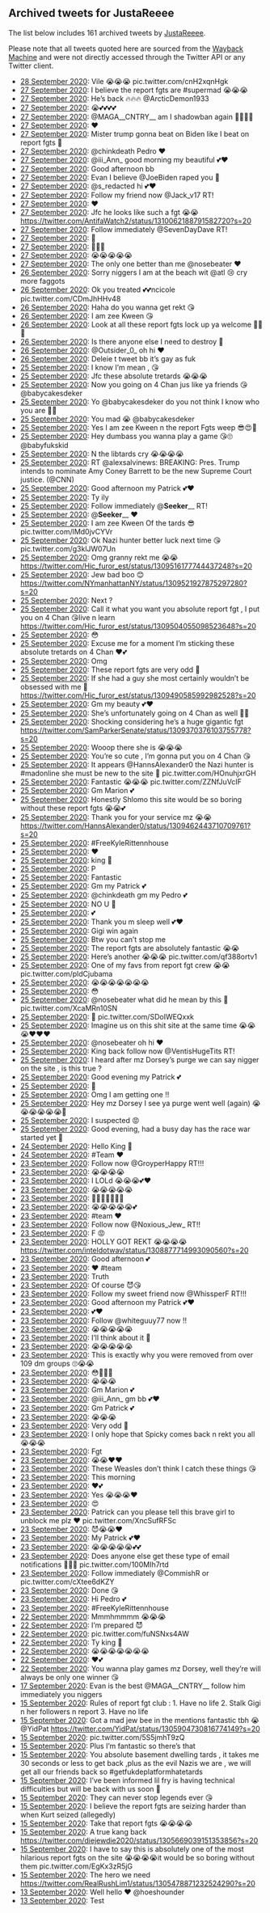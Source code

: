 ## Archived tweets for JustaReeee

The list below includes 161 archived tweets by
[JustaReeee](https://twitter.com/JustaReeee).

Please note that all tweets quoted here are sourced from the
[Wayback Machine](https://web.archive.org) and were not directly accessed through the Twitter API or
any Twitter client.

* [28 September 2020](https://web.archive.org/web/20200928052032/https://twitter.com/JustaReeee/status/1310378975743496194): Vile 😭😭😭 pic.twitter.com/cnH2xqnHgk <!--1310378975743496194-->
* [27 September 2020](https://web.archive.org/web/20200927224049/https://twitter.com/JustaReeee/status/1310344756463976448): I believe the report fgts are  #supermad  😭😭😭 <!--1310344756463976448-->
* [27 September 2020](https://web.archive.org/web/20200928000641/https://twitter.com/JustaReeee/status/1310275505627623425): He’s back 🔥🔥🔥 @ArcticDemon1933 <!--1310275505627623425-->
* [27 September 2020](https://web.archive.org/web/20200928062411/https://twitter.com/JustaReeee/status/1310234427826384896): 😭💕💕💕💕 <!--1310274399438688257-->
* [27 September 2020](https://web.archive.org/web/20200927201921/https://twitter.com/JustaReeee/status/1310262615927521280): @MAGA__CNTRY__  am I shadowban again 🤫😭😭😭 <!--1310262615927521280-->
* [27 September 2020](https://web.archive.org/web/20200927174041/https://twitter.com/JustaReeee/status/1310252026052268032): ❤️ <!--1310252026052268032-->
* [27 September 2020](https://web.archive.org/web/20200927165710/https://twitter.com/JustaReeee/status/1310251289729593345): Mister trump gonna beat on Biden like I beat on report fgts 💯 <!--1310251289729593345-->
* [27 September 2020](https://web.archive.org/web/20200927213840/https://twitter.com/JustaReeee/status/1310248080206303232): @chinkdeath  Pedro ❤️ <!--1310248080206303232-->
* [27 September 2020](https://web.archive.org/web/20200927192946/https://twitter.com/JustaReeee/status/1310244132049174528): @iii_Ann_  good morning my beautiful 💕❤️ <!--1310244132049174528-->
* [27 September 2020](https://web.archive.org/web/20200927161430/https://twitter.com/JustaReeee/status/1310240806939189251): Good afternoon bb <!--1310240806939189251-->
* [27 September 2020](https://web.archive.org/web/20200927163502/https://twitter.com/JustaReeee/status/1310239783872950273): Evan I believe  @JoeBiden  raped you 🤫 <!--1310239783872950273-->
* [27 September 2020](https://web.archive.org/web/20200927154502/https://twitter.com/JustaReeee/status/1310238909801013249): @s_redacted  hi 💕❤️ <!--1310238909801013249-->
* [27 September 2020](https://web.archive.org/web/20200927165414/https://twitter.com/JustaReeee/status/1310237869370302466): Follow my friend now  @Jack_v17  RT! <!--1310237869370302466-->
* [27 September 2020](https://web.archive.org/web/20200927153548/https://twitter.com/JustaReeee/status/1310225521729363968): ❤️ <!--1310237351109513218-->
* [27 September 2020](https://web.archive.org/web/20200928062411/https://twitter.com/JustaReeee/status/1310234427826384896): Jfc he looks like such a fgt 😭😭 https://twitter.com/AntifaWatch2/status/1310062188791582720?s=20 <!--1310234427826384896-->
* [27 September 2020](https://web.archive.org/web/20200927153548/https://twitter.com/JustaReeee/status/1310225521729363968): Follow immediately  @SevenDayDave  RT! <!--1310225521729363968-->
* [27 September 2020](https://web.archive.org/web/20200927222414/https://twitter.com/JustaReeee/status/1310225181869092866): 🤫 <!--1310225181869092866-->
* [27 September 2020](https://web.archive.org/web/20200927171637/https://twitter.com/JustaReeee/status/1310215597251207168): 👀👀👀 <!--1310215597251207168-->
* [27 September 2020](https://web.archive.org/web/20200927172544/https://twitter.com/JustaReeee/status/1310214362087350273): 😭😭😭😭😭 <!--1310214362087350273-->
* [27 September 2020](https://web.archive.org/web/20200927033431/https://twitter.com/JustaReeee/status/1310049423225839617): The only one better than me  @nosebeater  ❤️ <!--1310049423225839617-->
* [26 September 2020](https://web.archive.org/web/20200926210740/https://twitter.com/JustaReeee/status/1309956789157285888): Sorry niggers I am at the beach wit  @atl  😢 cry more faggots <!--1309956789157285888-->
* [26 September 2020](https://web.archive.org/web/20200926201856/https://twitter.com/JustaReeee/status/1309930484353228800): Ok you treated 💕💕ncicole pic.twitter.com/CDmJhHHv48 <!--1309930484353228800-->
* [26 September 2020](https://web.archive.org/web/20200926170232/https://twitter.com/JustaReeee/status/1309896459114872832): Haha do you wanna get rekt 😘 <!--1309896459114872832-->
* [26 September 2020](https://web.archive.org/web/20200926171226/https://twitter.com/JustaReeee/status/1309861543324995592): I am zee Kween 😘 <!--1309861543324995592-->
* [26 September 2020](https://web.archive.org/web/20200926122221/https://twitter.com/JustaReeee/status/1309809807637897216): Look at all these report fgts lock up ya welcome 💯🔪🔪 <!--1309809807637897216-->
* [26 September 2020](https://web.archive.org/web/20200926112459/https://twitter.com/JustaReeee/status/1309806832467062785): Is there anyone else I need to destroy 🔪 <!--1309806832467062785-->
* [26 September 2020](https://web.archive.org/web/20200926112832/https://twitter.com/JustaReeee/status/1309803168016920578): @Outsider_0_  oh hi ❤️ <!--1309803168016920578-->
* [26 September 2020](https://web.archive.org/web/20200926000910/https://twitter.com/JustaReeee/status/1309644230487203842): Deleie t tweet bb it’s gay as fuk <!--1309644230487203842-->
* [25 September 2020](https://web.archive.org/web/20200926005002/https://twitter.com/JustaReeee/status/1309642354362429440): I know I’m mean , 😘 <!--1309642354362429440-->
* [25 September 2020](https://web.archive.org/web/20200926005649/https://twitter.com/JustaReeee/status/1309641455502151680): Jfc these absolute tretards 😭😭😭 <!--1309641455502151680-->
* [25 September 2020](https://web.archive.org/web/20200925234907/https://twitter.com/JustaReeee/status/1309637367926456321): Now you going on 4 Chan jus like ya friends 😘 @babycakesdeker <!--1309637367926456321-->
* [25 September 2020](https://web.archive.org/web/20200926005323/https://twitter.com/JustaReeee/status/1309636723064713217): Yo  @babycakesdeker  do you not think I know who you are 🤫😭 <!--1309636723064713217-->
* [25 September 2020](https://web.archive.org/web/20200925235333/https://twitter.com/JustaReeee/status/1309628232681971715): You mad 😭 @babycakesdeker <!--1309628232681971715-->
* [25 September 2020](https://web.archive.org/web/20200925235537/https://twitter.com/JustaReeee/status/1309627493465255936): Yes I am zee Kween n the report Fgts weep 😎😍🔪 <!--1309627493465255936-->
* [25 September 2020](https://web.archive.org/web/20200926002906/https://twitter.com/JustaReeee/status/1309626560144576512): Hey dumbass you wanna play a game 😘🙄@babyfukskid <!--1309626560144576512-->
* [25 September 2020](https://web.archive.org/web/20200925213506/https://twitter.com/JustaReeee/status/1309589919841411072): N the libtards cry 😭😭😭😭 <!--1309589919841411072-->
* [25 September 2020](https://web.archive.org/web/20200925202233/https://twitter.com/JustaReeee/status/1309589127579406336): RT @alexsalvinews: BREAKING: Pres. Trump intends to nominate Amy Coney Barrett to be the new Supreme Court justice. (@CNN) <!--1309589127579406336-->
* [25 September 2020](https://web.archive.org/web/20200925222941/https://twitter.com/JustaReeee/status/1309583912847327232): Good afternoon my Patrick 💕❤️ <!--1309583912847327232-->
* [25 September 2020](https://web.archive.org/web/20200925220218/https://twitter.com/JustaReeee/status/1309580876762591232): Ty ily <!--1309580876762591232-->
* [25 September 2020](https://web.archive.org/web/20200925212535/https://twitter.com/JustaReeee/status/1309552666654265351): Follow immediately  @__Seeker____  RT! <!--1309552666654265351-->
* [25 September 2020](https://web.archive.org/web/20200925205359/https://twitter.com/JustaReeee/status/1309552057205043200): @__Seeker____  ❤️ <!--1309552057205043200-->
* [25 September 2020](https://web.archive.org/web/20200925182643/https://twitter.com/JustaReeee/status/1309546184198049793): I am zee Kween Of the tards 😎 pic.twitter.com/lMd0jvCYVr <!--1309546184198049793-->
* [25 September 2020](https://web.archive.org/web/20200925172409/https://twitter.com/JustaReeee/status/1309542323311738882): Ok Nazi hunter better luck next time 😘 pic.twitter.com/g3klJW07Un <!--1309542323311738882-->
* [25 September 2020](https://web.archive.org/web/20200925182009/https://twitter.com/JustaReeee/status/1309535898837581831): Omg granny rekt me 😭😭 https://twitter.com/Hic_furor_est/status/1309516177744437248?s=20 <!--1309535898837581831-->
* [25 September 2020](https://web.archive.org/web/20200925184334/https://twitter.com/JustaReeee/status/1309535483261788161): Jew bad boo 😊 https://twitter.com/NYmanhattanNY/status/1309521927875297280?s=20 <!--1309535483261788161-->
* [25 September 2020](https://web.archive.org/web/20200925185017/https://twitter.com/JustaReeee/status/1309510840039727104): Next ? <!--1309510840039727104-->
* [25 September 2020](https://web.archive.org/web/20200925160438/https://twitter.com/JustaReeee/status/1309509172015308807): Call it what you want you absolute report fgt , I put you on 4 Chan 😘live n learn https://twitter.com/Hic_furor_est/status/1309504055098523648?s=20 <!--1309509172015308807-->
* [25 September 2020](https://web.archive.org/web/20200925150100/https://twitter.com/JustaReeee/status/1309502222137466881): 😳 <!--1309502222137466881-->
* [25 September 2020](https://web.archive.org/web/20200925212451/https://twitter.com/JustaReeee/status/1309501888031854595): Excuse me for a moment I’m sticking these absolute tretards on 4 Chan ❤️💕 <!--1309501888031854595-->
* [25 September 2020](https://web.archive.org/web/20200925191419/https://twitter.com/JustaReeee/status/1309494363865722886): Omg <!--1309500764893700098-->
* [25 September 2020](https://web.archive.org/web/20200925191419/https://twitter.com/JustaReeee/status/1309494363865722886): These report fgts are very odd 🤫 <!--1309494363865722886-->
* [25 September 2020](https://web.archive.org/web/20200925155100/https://twitter.com/JustaReeee/status/1309493937204326402): If she had a guy she most certainly wouldn’t be obsessed with me 🤫 https://twitter.com/Hic_furor_est/status/1309490585992982528?s=20 <!--1309493937204326402-->
* [25 September 2020](https://web.archive.org/web/20200925160324/https://twitter.com/JustaReeee/status/1309486393794625536): Gm my beauty 💕❤️ <!--1309486393794625536-->
* [25 September 2020](https://web.archive.org/web/20200925155029/https://twitter.com/JustaReeee/status/1309486217499684864): She’s unfortunately going on 4 Chan as well 💁‍♀️ <!--1309486217499684864-->
* [25 September 2020](https://web.archive.org/web/20200925143009/https://twitter.com/JustaReeee/status/1309484096725356549): Shocking considering he’s a huge gigantic fgt https://twitter.com/SamParkerSenate/status/1309370376103755778?s=20 <!--1309484096725356549-->
* [25 September 2020](https://web.archive.org/web/20200925160448/https://twitter.com/JustaReeee/status/1309483369604972544): Wooop there she is 😭😭😭 <!--1309483369604972544-->
* [25 September 2020](https://web.archive.org/web/20200925144459/https://twitter.com/JustaReeee/status/1309482991345971200): You’re so cute , I’m gonna put you on 4 Chan 😘 <!--1309482991345971200-->
* [25 September 2020](https://web.archive.org/web/20200925215440/https://twitter.com/JustaReeee/status/1309478883285139458): It appears  @HannsAlexander0  the Nazi hunter is  #madonline  she must be new to the site 🤫 pic.twitter.com/HOnuhjxrGH <!--1309478883285139458-->
* [25 September 2020](https://web.archive.org/web/20200925142901/https://twitter.com/JustaReeee/status/1309478228961230854): Fantastic 😭😭😭 pic.twitter.com/ZZNfJuVcIF <!--1309478228961230854-->
* [25 September 2020](https://web.archive.org/web/20200925152758/https://twitter.com/JustaReeee/status/1309473146148392961): Gm Marion 💕 <!--1309477736881291264-->
* [25 September 2020](https://web.archive.org/web/20200925132854/https://twitter.com/JustaReeee/status/1309475068548911104): Honestly Shlomo this site would be so boring without these report fgts 😭😭💕 <!--1309475068548911104-->
* [25 September 2020](https://web.archive.org/web/20200925125918/https://twitter.com/JustaReeee/status/1309474026008567809): Thank you for your service mz 😭😭 https://twitter.com/HannsAlexander0/status/1309462443710709761?s=20 <!--1309474026008567809-->
* [25 September 2020](https://web.archive.org/web/20200925152758/https://twitter.com/JustaReeee/status/1309473146148392961): #FreeKyleRittennhouse <!--1309473146148392961-->
* [25 September 2020](https://web.archive.org/web/20200925152124/https://twitter.com/JustaReeee/status/1309472604865138688): ❤️ <!--1309472604865138688-->
* [25 September 2020](https://web.archive.org/web/20200925131040/https://twitter.com/JustaReeee/status/1309466528140718081): king 👑 <!--1309467698577977347-->
* [25 September 2020](https://web.archive.org/web/20200925122756/https://twitter.com/JustaReeee/status/1309466891191279617): P <!--1309466891191279617-->
* [25 September 2020](https://web.archive.org/web/20200925131040/https://twitter.com/JustaReeee/status/1309466528140718081): Fantastic <!--1309466528140718081-->
* [25 September 2020](https://web.archive.org/web/20200925184929/https://twitter.com/JustaReeee/status/1309465792644345859): Gm my Patrick 💕 <!--1309465792644345859-->
* [25 September 2020](https://web.archive.org/web/20200925121533/https://twitter.com/JustaReeee/status/1309459831930138625): @chinkdeath  gm my Pedro 💕 <!--1309459831930138625-->
* [25 September 2020](https://web.archive.org/web/20200925120214/https://twitter.com/JustaReeee/status/1309458699266789378): NO U 👑 <!--1309458699266789378-->
* [25 September 2020](https://web.archive.org/web/20200925134427/https://twitter.com/JustaReeee/status/1309458618723557380): 💕 <!--1309458618723557380-->
* [25 September 2020](https://web.archive.org/web/20200925042432/https://twitter.com/JustaReeee/status/1309345946820583426): Thank you m sleep well 💕❤️ <!--1309345946820583426-->
* [25 September 2020](https://web.archive.org/web/20200925043835/https://twitter.com/JustaReeee/status/1309345222699159552): Gigi win again <!--1309345222699159552-->
* [25 September 2020](https://web.archive.org/web/20200925065143/https://twitter.com/JustaReeee/status/1309340608704786439): Btw you can’t stop me <!--1309340608704786439-->
* [25 September 2020](https://web.archive.org/web/20200925052321/https://twitter.com/JustaReeee/status/1309334745994727424): The report fgts are absolutely fantastic 😭😭 <!--1309334745994727424-->
* [25 September 2020](https://web.archive.org/web/20200925054659/https://twitter.com/JustaReeee/status/1309334454943580162): Here’s another 😭😭😭 pic.twitter.com/qf388ortv1 <!--1309334454943580162-->
* [25 September 2020](https://web.archive.org/web/20200925041613/https://twitter.com/JustaReeee/status/1309333530116325377): One of my favs from report fgt crew 😭😭 pic.twitter.com/pldCjubama <!--1309333530116325377-->
* [25 September 2020](https://web.archive.org/web/20200925050149/https://twitter.com/JustaReeee/status/1309327460832550914): 😭😭😭😭😭😭😭 <!--1309327460832550914-->
* [25 September 2020](https://web.archive.org/web/20200925061508/https://twitter.com/JustaReeee/status/1309326744030240774): 😳 <!--1309326744030240774-->
* [25 September 2020](https://web.archive.org/web/20200925035851/https://twitter.com/JustaReeee/status/1309325477102878720): @nosebeater  what did he mean by this 🤫 pic.twitter.com/XcaMRn10SN <!--1309325477102878720-->
* [25 September 2020](https://web.archive.org/web/20200925053651/https://twitter.com/JustaReeee/status/1309323709409308673): 🤫 pic.twitter.com/SDoIWEQxxk <!--1309323709409308673-->
* [25 September 2020](https://web.archive.org/web/20200925031611/https://twitter.com/JustaReeee/status/1309322690927394819): Imagine us on this shit site at the same time 😭😭😭❤️❤️❤️ <!--1309322690927394819-->
* [25 September 2020](https://web.archive.org/web/20200925031527/https://twitter.com/JustaReeee/status/1309321662144352266): @nosebeater  oh hi ❤️ <!--1309321662144352266-->
* [25 September 2020](https://web.archive.org/web/20200925033411/https://twitter.com/JustaReeee/status/1309319635796459522): King back follow now  @VentisHugeTits  RT! <!--1309319635796459522-->
* [25 September 2020](https://web.archive.org/web/20200925124427/https://twitter.com/JustaReeee/status/1309309727852068866): I heard after mz Dorsey’s purge we can say nigger on the site , is this true ? <!--1309309727852068866-->
* [25 September 2020](https://web.archive.org/web/20200925034019/https://twitter.com/JustaReeee/status/1309307255758651395): Good evening my Patrick 💕 <!--1309307255758651395-->
* [25 September 2020](https://web.archive.org/web/20200925013907/https://twitter.com/JustaReeee/status/1309292724064071680): 💯 <!--1309292724064071680-->
* [25 September 2020](https://web.archive.org/web/20200925010050/https://twitter.com/JustaReeee/status/1309292471558561792): Omg I am getting one !! <!--1309292471558561792-->
* [25 September 2020](https://web.archive.org/web/20200925053819/https://twitter.com/JustaReeee/status/1309292302167429121): Hey mz Dorsey I see ya purge went well (again) 😭😭😭😭😭😭🖕 <!--1309292302167429121-->
* [25 September 2020](https://web.archive.org/web/20200925005920/https://twitter.com/JustaReeee/status/1309286641010384899): I suspected 😡 <!--1309289905382739968-->
* [25 September 2020](https://web.archive.org/web/20200925005920/https://twitter.com/JustaReeee/status/1309286641010384899): Good evening, had a busy day has the race war started yet 🤫 <!--1309286641010384899-->
* [24 September 2020](https://web.archive.org/web/20200924075008/https://twitter.com/JustaReeee/status/1308922618406481927): Hello King 👑 <!--1308922618406481927-->
* [24 September 2020](https://web.archive.org/web/20200924122630/https://twitter.com/JustaReeee/status/1308918303738474504): #Team  ❤️ <!--1308920043791462400-->
* [23 September 2020](https://web.archive.org/web/20200924122630/https://twitter.com/JustaReeee/status/1308918303738474504): Follow now  @GroyperHappy  RT!!! <!--1308918303738474504-->
* [23 September 2020](https://web.archive.org/web/20200923235954/https://twitter.com/JustaReeee/status/1308909697416732673): 😭😭😭😭 <!--1308909697416732673-->
* [23 September 2020](https://web.archive.org/web/20200924074811/https://twitter.com/JustaReeee/status/1308906463008563200): I LOLd 😭😭😭💕❤️ <!--1308909479770103810-->
* [23 September 2020](https://web.archive.org/web/20200924011316/https://twitter.com/JustaReeee/status/1308906571305492481): 😭😭😭😭😭 <!--1308906571305492481-->
* [23 September 2020](https://web.archive.org/web/20200924074811/https://twitter.com/JustaReeee/status/1308906463008563200): 🤫😭😭😭😭😭🤗 <!--1308906463008563200-->
* [23 September 2020](https://web.archive.org/web/20200924125303/https://twitter.com/JustaReeee/status/1308902431347089410): 😭😭😭😭😭💕 <!--1308902431347089410-->
* [23 September 2020](https://web.archive.org/web/20200924025330/https://twitter.com/JustaReeee/status/1308898806457602049): #team  ❤️ <!--1308902134512062465-->
* [23 September 2020](https://web.archive.org/web/20200924025330/https://twitter.com/JustaReeee/status/1308898806457602049): Follow now  @Noxious_Jew_  RT!! <!--1308898806457602049-->
* [23 September 2020](https://web.archive.org/web/20200924073754/https://twitter.com/JustaReeee/status/1308895319103541251): F 😡 <!--1308895319103541251-->
* [23 September 2020](https://web.archive.org/web/20200924020920/https://twitter.com/JustaReeee/status/1308892441387438082): HOLLY GOT REKT 😭😭😭😭 https://twitter.com/inteldotwav/status/1308877714993090560?s=20 <!--1308892441387438082-->
* [23 September 2020](https://web.archive.org/web/20200924083509/https://twitter.com/JustaReeee/status/1308853576282845185): Good afternoon 💕 <!--1308853954143543296-->
* [23 September 2020](https://web.archive.org/web/20200923234200/https://twitter.com/JustaReeee/status/1308851436701331456): ❤️  #team <!--1308853780386115585-->
* [23 September 2020](https://web.archive.org/web/20200924083509/https://twitter.com/JustaReeee/status/1308853576282845185): Truth <!--1308853576282845185-->
* [23 September 2020](https://web.archive.org/web/20200923195518/https://twitter.com/JustaReeee/status/1308850775880237057): Of course 😈😘 <!--1308852130342678528-->
* [23 September 2020](https://web.archive.org/web/20200923234200/https://twitter.com/JustaReeee/status/1308851436701331456): Follow my sweet friend now  @WhissperF  RT!!! <!--1308851436701331456-->
* [23 September 2020](https://web.archive.org/web/20200923195518/https://twitter.com/JustaReeee/status/1308850775880237057): Good afternoon my Patrick 💕❤️ <!--1308850775880237057-->
* [23 September 2020](https://web.archive.org/web/20200924004934/https://twitter.com/JustaReeee/status/1308849465676255232): 💕❤️ <!--1308850015092330503-->
* [23 September 2020](https://web.archive.org/web/20200924004934/https://twitter.com/JustaReeee/status/1308849465676255232): Follow  @whiteguuy77  now !! <!--1308849465676255232-->
* [23 September 2020](https://web.archive.org/web/20200924105706/https://twitter.com/JustaReeee/status/1308778958872367111): 😭😭😭😭😭 <!--1308796755904008194-->
* [23 September 2020](https://web.archive.org/web/20200924053206/https://twitter.com/JustaReeee/status/1308785180639997956): I’ll think about it 🤫 <!--1308785180639997956-->
* [23 September 2020](https://web.archive.org/web/20200924105706/https://twitter.com/JustaReeee/status/1308778958872367111): 😭😭😭😭😭 <!--1308778958872367111-->
* [23 September 2020](https://web.archive.org/web/20200924195203/https://twitter.com/JustaReeee/status/1308777523157835776): This is exactly why you were removed from over 109 dm groups 🙄😭😭 <!--1308777523157835776-->
* [23 September 2020](https://web.archive.org/web/20200924071625/https://twitter.com/JustaReeee/status/1308773547398041605): 😳👀👀👀 <!--1308773547398041605-->
* [23 September 2020](https://web.archive.org/web/20200923144938/https://twitter.com/JustaReeee/status/1308765194227789824): 😭😭😭 <!--1308765194227789824-->
* [23 September 2020](https://web.archive.org/web/20200923164159/https://twitter.com/JustaReeee/status/1308754586346364932): Gm Marion 💕 <!--1308764395514847232-->
* [23 September 2020](https://web.archive.org/web/20200923164159/https://twitter.com/JustaReeee/status/1308754586346364932): @iii_Ann_  gm bb 💕❤️ <!--1308754586346364932-->
* [23 September 2020](https://web.archive.org/web/20200923162036/https://twitter.com/JustaReeee/status/1308751262486331395): Gm Patrick 💕 <!--1308751262486331395-->
* [23 September 2020](https://web.archive.org/web/20200923151605/https://twitter.com/JustaReeee/status/1308741527745826817): 😭😭😭 <!--1308741527745826817-->
* [23 September 2020](https://web.archive.org/web/20200924105945/https://twitter.com/JustaReeee/status/1308741397558763520): Very odd 🤫 <!--1308741397558763520-->
* [23 September 2020](https://web.archive.org/web/20200923034931/https://twitter.com/JustaReeee/status/1308601073159081987): I only hope that Spicky comes back n rekt you all 😭😭😭 <!--1308601073159081987-->
* [23 September 2020](https://web.archive.org/web/20200923052001/https://twitter.com/JustaReeee/status/1308584005411966976): Fgt <!--1308584005411966976-->
* [23 September 2020](https://web.archive.org/web/20200923021446/https://twitter.com/JustaReeee/status/1308583026905972736): 😭😭❤️❤️ <!--1308583026905972736-->
* [23 September 2020](https://web.archive.org/web/20200923031414/https://twitter.com/JustaReeee/status/1308580261257412608): These Weasles don’t think I catch these things 😘 <!--1308580261257412608-->
* [23 September 2020](https://web.archive.org/web/20200923032911/https://twitter.com/JustaReeee/status/1308579960165203969): This morning <!--1308579960165203969-->
* [23 September 2020](https://web.archive.org/web/20200923020213/https://twitter.com/JustaReeee/status/1308579762424745986): ❤️💕 <!--1308579762424745986-->
* [23 September 2020](https://web.archive.org/web/20200923033337/https://twitter.com/JustaReeee/status/1308579589589852160): Yes 😭😭😭❤️ <!--1308579589589852160-->
* [23 September 2020](https://web.archive.org/web/20200923050059/https://twitter.com/JustaReeee/status/1308579328356212736): 😍 <!--1308579328356212736-->
* [23 September 2020](https://web.archive.org/web/20200923090137/https://twitter.com/JustaReeee/status/1308579228867330048): Patrick can you please tell this brave girl to unblock me plz ❤️ pic.twitter.com/XncSufRFSc <!--1308579228867330048-->
* [23 September 2020](https://web.archive.org/web/20200923034031/https://twitter.com/JustaReeee/status/1308569761345867776): 😈😭😭❤️ <!--1308575249907277826-->
* [23 September 2020](https://web.archive.org/web/20200923034031/https://twitter.com/JustaReeee/status/1308569761345867776): My Patrick 💕❤️ <!--1308569761345867776-->
* [23 September 2020](https://web.archive.org/web/20200923034546/https://twitter.com/JustaReeee/status/1308568642406277120): 😭😭😭😭😭💕💕 <!--1308568898946596864-->
* [23 September 2020](https://web.archive.org/web/20200923034546/https://twitter.com/JustaReeee/status/1308568642406277120): Does anyone else get these type of email notifications 🤫😭😭 pic.twitter.com/100MIh7rtd <!--1308568642406277120-->
* [23 September 2020](https://web.archive.org/web/20200923035116/https://twitter.com/JustaReeee/status/1308566992794906632): Follow immediately  @CommishR  or pic.twitter.com/cXtee6dKZY <!--1308566992794906632-->
* [23 September 2020](https://web.archive.org/web/20200923021105/https://twitter.com/JustaReeee/status/1308563803437703169): Done 😘 <!--1308563803437703169-->
* [23 September 2020](https://web.archive.org/web/20200923004931/https://twitter.com/JustaReeee/status/1308560924404482054): Hi Pedro 💕 <!--1308560924404482054-->
* [23 September 2020](https://web.archive.org/web/20200923011802/https://twitter.com/JustaReeee/status/1308559726582661122): #FreeKyleRittennhouse <!--1308559726582661122-->
* [22 September 2020](https://web.archive.org/web/20200923001950/https://twitter.com/JustaReeee/status/1308544826573492225): Mmmhmmmm 😭😭😭 <!--1308544826573492225-->
* [22 September 2020](https://web.archive.org/web/20200923002026/https://twitter.com/JustaReeee/status/1308543776588169223): I’m prepared 😈 <!--1308543776588169223-->
* [22 September 2020](https://web.archive.org/web/20200923025538/https://twitter.com/JustaReeee/status/1308543641070252032): pic.twitter.com/fuNSNxs4AW <!--1308543641070252032-->
* [22 September 2020](https://web.archive.org/web/20200922232228/https://twitter.com/JustaReeee/status/1308543284940361732): Ty king 👑 <!--1308543284940361732-->
* [22 September 2020](https://web.archive.org/web/20200922232021/https://twitter.com/JustaReeee/status/1308543106783023104): 😭😭😭😭😭😭😭 <!--1308543106783023104-->
* [22 September 2020](https://web.archive.org/web/20200922235623/https://twitter.com/JustaReeee/status/1308542144509104128): ❤️💕 <!--1308542144509104128-->
* [22 September 2020](https://web.archive.org/web/20200923004303/https://twitter.com/JustaReeee/status/1308541333208997893): You wanna play games mz Dorsey, well they’re will always be only one winner 😘 <!--1308541333208997893-->
* [17 September 2020](https://web.archive.org/web/20200917011814/https://twitter.com/JustaReeee/status/1306397729984258048): Evan is the best  @MAGA__CNTRY__  follow him immediately you niggers <!--1306397729984258048-->
* [15 September 2020](https://web.archive.org/web/20200915202758/https://twitter.com/JustaReeee/status/1305965927318593540): Rules of report fgt club :  1. Have no life  2. Stalk Gigi n her followers n report   3. Have no life <!--1305965927318593540-->
* [15 September 2020](https://web.archive.org/web/20200915165042/https://twitter.com/JustaReeee/status/1305905586001895425): Got a mad jew bee in the mentions fantastic tbh 😭 @YidPat  https://twitter.com/YidPat/status/1305904730816774149?s=20 <!--1305905586001895425-->
* [15 September 2020](https://web.archive.org/web/20200915161332/https://twitter.com/JustaReeee/status/1305900970539352066): pic.twitter.com/5S5jmhT9zQ <!--1305900970539352066-->
* [15 September 2020](https://web.archive.org/web/20200915160932/https://twitter.com/JustaReeee/status/1305898960117170176): Plus I’m fantastic so there’s that <!--1305898960117170176-->
* [15 September 2020](https://web.archive.org/web/20200915155815/https://twitter.com/JustaReeee/status/1305898048518860805): You absolute basement dwelling tards , it takes me 30 seconds or less to get back ,plus as the evil Nazis we are , we will get all our friends back so  #getfukdeplatformhatetards <!--1305898048518860805-->
* [15 September 2020](https://web.archive.org/web/20200915135404/https://twitter.com/JustaReeee/status/1305865351046074371): I’ve been informed lil fry is having technical difficulties but will be back with us soon 💯 <!--1305865351046074371-->
* [15 September 2020](https://web.archive.org/web/20200915025242/https://twitter.com/JustaReeee/status/1305693738430328833): They can never stop legends ever 😘 <!--1305693738430328833-->
* [15 September 2020](https://web.archive.org/web/20200915021338/https://twitter.com/JustaReeee/status/1305690595495682049): I believe the report fgts are seizing harder than when Kurt seized (allegedly) <!--1305690595495682049-->
* [15 September 2020](https://web.archive.org/web/20200915013813/https://twitter.com/JustaReeee/status/1305677938646544384): Take that report fgts 😭😭😭😭 <!--1305677938646544384-->
* [15 September 2020](https://web.archive.org/web/20200915012156/https://twitter.com/JustaReeee/status/1305677223408603141): A true kang back https://twitter.com/diejewdie2020/status/1305669039151353856?s=20 <!--1305677223408603141-->
* [15 September 2020](https://web.archive.org/web/20200915004558/https://twitter.com/JustaReeee/status/1305667512927952897): I have to say this is absolutely one of the most hilarious report fgts on the site 😭😭😭😭it would be so boring without them pic.twitter.com/EgKx3zR5jG <!--1305667512927952897-->
* [15 September 2020](https://web.archive.org/web/20200915005101/https://twitter.com/JustaReeee/status/1305662441079046144): The hero we need https://twitter.com/RealRushLim1/status/1305478871232524290?s=20 <!--1305662441079046144-->
* [13 September 2020](https://web.archive.org/web/20200913025037/https://twitter.com/JustaReeee/status/1304974266455257088): Well hello ❤️ @hoeshounder <!--1304974266455257088-->
* [13 September 2020](https://web.archive.org/web/20200913005640/https://twitter.com/JustaReeee/status/1304946939507728384): Test <!--1304946939507728384-->
